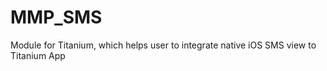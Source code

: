 MMP_SMS
=======

Module for Titanium, which helps user to integrate native iOS SMS view to Titanium App